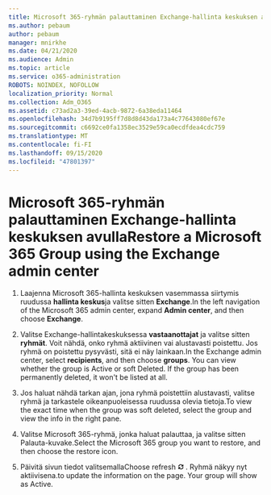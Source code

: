```yaml
---
title: Microsoft 365-ryhmän palauttaminen Exchange-hallinta keskuksen avulla
ms.author: pebaum
author: pebaum
manager: mnirkhe
ms.date: 04/21/2020
ms.audience: Admin
ms.topic: article
ms.service: o365-administration
ROBOTS: NOINDEX, NOFOLLOW
localization_priority: Normal
ms.collection: Adm_O365
ms.assetid: c73ad2a3-39ed-4acb-9872-6a38eda11464
ms.openlocfilehash: 34d7b9195ff7d8d8d43da173a4c77643080ef67e
ms.sourcegitcommit: c6692ce0fa1358ec3529e59ca0ecdfdea4cdc759
ms.translationtype: MT
ms.contentlocale: fi-FI
ms.lasthandoff: 09/15/2020
ms.locfileid: "47801397"
---
```

# <a name="restore-a-microsoft-365-group-using-the-exchange-admin-center"></a><span data-ttu-id="9c5d3-102">Microsoft 365-ryhmän palauttaminen Exchange-hallinta keskuksen avulla</span><span class="sxs-lookup"><span data-stu-id="9c5d3-102">Restore a Microsoft 365 Group using the Exchange admin center</span></span>

1. <span data-ttu-id="9c5d3-103">Laajenna Microsoft 365-hallinta keskuksen vasemmassa siirtymis ruudussa **hallinta keskus**ja valitse sitten **Exchange**.</span><span class="sxs-lookup"><span data-stu-id="9c5d3-103">In the left navigation of the Microsoft 365 admin center, expand **Admin center**, and then choose **Exchange**.</span></span>
    
2. <span data-ttu-id="9c5d3-p101">Valitse Exchange-hallintakeskuksessa **vastaanottajat** ja valitse sitten **ryhmät**. Voit nähdä, onko ryhmä aktiivinen vai alustavasti poistettu. Jos ryhmä on poistettu pysyvästi, sitä ei näy lainkaan.</span><span class="sxs-lookup"><span data-stu-id="9c5d3-p101">In the Exchange admin center, select **recipients**, and then choose **groups**. You can view whether the group is Active or soft Deleted. If the group has been permanently deleted, it won't be listed at all.</span></span>
    
3. <span data-ttu-id="9c5d3-107">Jos haluat nähdä tarkan ajan, jona ryhmä poistettiin alustavasti, valitse ryhmä ja tarkastele oikeanpuoleisessa ruudussa olevia tietoja.</span><span class="sxs-lookup"><span data-stu-id="9c5d3-107">To view the exact time when the group was soft deleted, select the group and view the info in the right pane.</span></span>
    
4. <span data-ttu-id="9c5d3-108">Valitse Microsoft 365-ryhmä, jonka haluat palauttaa, ja valitse sitten Palauta-kuvake.</span><span class="sxs-lookup"><span data-stu-id="9c5d3-108">Select the Microsoft 365 group you want to restore, and then choose the restore icon.</span></span>
    
5. <span data-ttu-id="9c5d3-109">Päivitä sivun tiedot valitsemalla</span><span class="sxs-lookup"><span data-stu-id="9c5d3-109">Choose refresh</span></span> ![Päivitä-kuvake](media/6464df90-2a91-4c1f-92a6-9a38c7696ac3.gif) <span data-ttu-id="9c5d3-p102">. Ryhmä näkyy nyt aktiivisena.</span><span class="sxs-lookup"><span data-stu-id="9c5d3-p102">to update the information on the page. Your group will show as Active.</span></span> 
    

